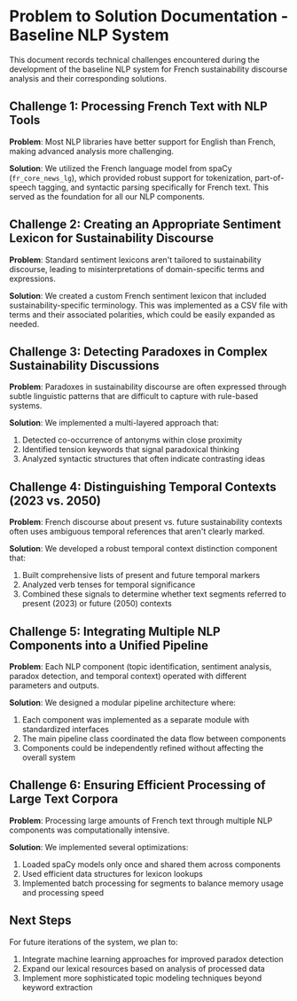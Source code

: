 # Problem to Solution Documentation - Baseline NLP System

This document records technical challenges encountered during the development of the baseline NLP system for French sustainability discourse analysis and their corresponding solutions.

## Challenge 1: Processing French Text with NLP Tools

**Problem**: Most NLP libraries have better support for English than French, making advanced analysis more challenging.

**Solution**: We utilized the French language model from spaCy (`fr_core_news_lg`), which provided robust support for tokenization, part-of-speech tagging, and syntactic parsing specifically for French text. This served as the foundation for all our NLP components.

## Challenge 2: Creating an Appropriate Sentiment Lexicon for Sustainability Discourse

**Problem**: Standard sentiment lexicons aren't tailored to sustainability discourse, leading to misinterpretations of domain-specific terms and expressions.

**Solution**: We created a custom French sentiment lexicon that included sustainability-specific terminology. This was implemented as a CSV file with terms and their associated polarities, which could be easily expanded as needed.

## Challenge 3: Detecting Paradoxes in Complex Sustainability Discussions

**Problem**: Paradoxes in sustainability discourse are often expressed through subtle linguistic patterns that are difficult to capture with rule-based systems.

**Solution**: We implemented a multi-layered approach that:
1. Detected co-occurrence of antonyms within close proximity
2. Identified tension keywords that signal paradoxical thinking
3. Analyzed syntactic structures that often indicate contrasting ideas

## Challenge 4: Distinguishing Temporal Contexts (2023 vs. 2050)

**Problem**: French discourse about present vs. future sustainability contexts often uses ambiguous temporal references that aren't clearly marked.

**Solution**: We developed a robust temporal context distinction component that:
1. Built comprehensive lists of present and future temporal markers
2. Analyzed verb tenses for temporal significance
3. Combined these signals to determine whether text segments referred to present (2023) or future (2050) contexts

## Challenge 5: Integrating Multiple NLP Components into a Unified Pipeline

**Problem**: Each NLP component (topic identification, sentiment analysis, paradox detection, and temporal context) operated with different parameters and outputs.

**Solution**: We designed a modular pipeline architecture where:
1. Each component was implemented as a separate module with standardized interfaces
2. The main pipeline class coordinated the data flow between components
3. Components could be independently refined without affecting the overall system

## Challenge 6: Ensuring Efficient Processing of Large Text Corpora

**Problem**: Processing large amounts of French text through multiple NLP components was computationally intensive.

**Solution**: We implemented several optimizations:
1. Loaded spaCy models only once and shared them across components
2. Used efficient data structures for lexicon lookups
3. Implemented batch processing for segments to balance memory usage and processing speed

## Next Steps

For future iterations of the system, we plan to:
1. Integrate machine learning approaches for improved paradox detection
2. Expand our lexical resources based on analysis of processed data
3. Implement more sophisticated topic modeling techniques beyond keyword extraction